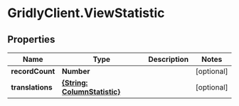 # GridlyClient.ViewStatistic

## Properties

Name | Type | Description | Notes
------------ | ------------- | ------------- | -------------
**recordCount** | **Number** |  | [optional] 
**translations** | [**{String: ColumnStatistic}**](ColumnStatistic.md) |  | [optional] 


